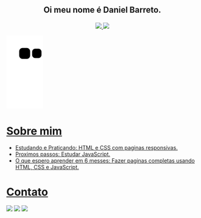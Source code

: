 ## <p align="center"> Oi meu nome é Daniel Barreto. </p>
<div align="center">
  <a href="https://github.com/DanielBARRET0">
  <img height="150em" src="https://github-readme-stats.vercel.app/api?username=DanielBarret0&show_icons=true&theme=radical&include_all_commits=true&count_private=true"/>
  <img height="150em" src="https://github-readme-stats.vercel.app/api/top-langs/?username=DanielBarret0&layout=compact&langs_count=7&theme=radical"/>
</div>
  

 ![Snake animation](https://github.com/rafaballerini/rafaballerini/blob/output/github-contribution-grid-snake.svg)
 
  
  # Sobre mim
  
  * Estudando e Praticando: HTML e CSS com paginas responsivas.
  * Proximos passos: Estudar JavaScript.
  * O que espero aprender em 6 messes: Fazer paginas completas usando HTML, CSS e JavaScript.

  # Contato
  
  <div> 

  <a href="https://instagram.com/DanielBarret0" target="_blank"><img src="https://img.shields.io/badge/-Instagram-%23E4405F?style=for-the-badge&logo=instagram&logoColor=white" target="_blank"></a>
  <a href = "mailto:josedanielbarreto@gmail.com"><img src="https://img.shields.io/badge/-Gmail-%23333?style=for-the-badge&logo=gmail&logoColor=white" target="_blank"></a>
  <a href="[https://www.linkedin.com/in/rafaella-ballerini-45875016a](https://www.linkedin.com/in/daniel-barreto-1b763216a/)" target="_blank"><img src="https://img.shields.io/badge/-LinkedIn-%230077B5?style=for-the-badge&logo=linkedin&logoColor=white" target="_blank"></a> 

</div>
